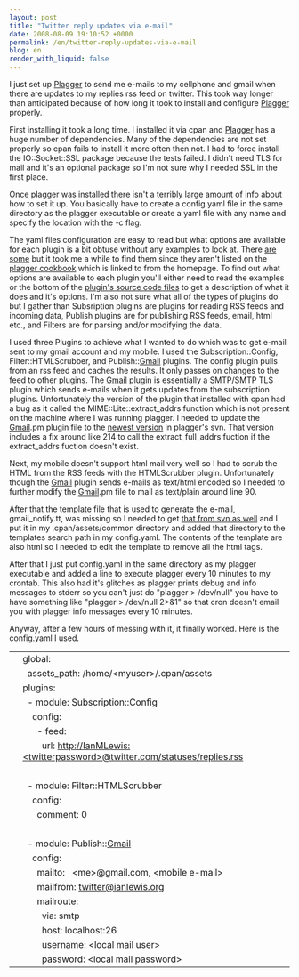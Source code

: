 ```yaml
---
layout: post
title: "Twitter reply updates via e-mail"
date: 2008-08-09 19:10:52 +0000
permalink: /en/twitter-reply-updates-via-e-mail
blog: en
render_with_liquid: false
---
```


<!-- textlint-disable rousseau -->

<p>I just set up <a href="http://www.plagger.org/" title="Plagger">Plagger</a> to send me e-mails to my cellphone and gmail when there are updates to my replies rss feed on twitter. This took way longer than anticipated because of how long it took to install and configure <a href="http://www.plagger.org/" title="Plagger">Plagger</a> properly.</p>
<p>First installing it took a long time. I installed it via cpan and <a href="http://www.plagger.org/" title="Plagger">Plagger</a> has a huge number of dependencies. Many of the dependencies are not set properly so cpan fails to install it more often then not. I had to force install the IO::Socket::SSL package because the tests failed. I didn't need TLS for mail and it's an optional package so I'm not sure why I needed SSL in the first place.</p>
<p>Once plagger was installed there isn't a terribly large amount of info about how to set it up. You basically have to create a config.yaml file in the same directory as the plagger executable or create a yaml file with any name and specify the location with the -c flag.</p>
<p>The yaml files configuration are easy to read but what options are available for each plugin is a bit obtuse without any examples to look at. There <a href="http://plagger.org/trac/browser/trunk/plagger/examples">are some</a> but it took me a while to find them since they aren't listed on the <a href="http://plagger.org/trac/wiki/PlaggerCookbook">plagger cookbook</a> which is linked to from the homepage. To find out what options are available to each plugin you'll either need to read the examples or the bottom of the <a href="http://plagger.org/trac/browser/trunk/plagger/lib/Plagger/Plugin">plugin's source code files</a> to get a description of what it does and it's options. I'm also not sure what all of the types of plugins do but I gather than Subsription plugins are plugins for reading RSS feeds and incoming data, Publish plugins are for publishing RSS feeds, email, html etc., and Filters are for parsing and/or modifying the data.</p>
<p>I used three Plugins to achieve what I wanted to do which was to get e-mail sent to my gmail account and my mobile. I used the Subscription::Config, Filter::HTMLScrubber, and Publish::<a href="http://www.google.com/mail/" title="Gmail">Gmail</a> plugins. The config plugin pulls from an rss feed and caches the results. It only passes on changes to the feed to other plugins. The <a href="http://www.google.com/mail/" title="Gmail">Gmail</a> plugin is essentially a SMTP/SMTP TLS plugin which sends e-mails when it gets updates from the subscription plugins. Unfortunately the version of the plugin that installed with cpan had a bug as it called the MIME::Lite::extract_addrs function which is not present on the machine where I was running plagger. I needed to update the <a href="http://www.google.com/mail/" title="Gmail">Gmail</a>.pm plugin file to the <a href="http://plagger.org/trac/browser/trunk/plagger/lib/Plagger/Plugin/Publish/Gmail.pm">newest version</a> in plagger's svn. That version includes a fix around like 214 to call the extract_full_addrs fuction if the extract_addrs fuction doesn't exist.</p>
<p>Next, my mobile doesn't support html mail very well so I had to scrub the HTML from the RSS feeds with the HTMLScrubber plugin. Unfortunately though the <a href="http://www.google.com/mail/" title="Gmail">Gmail</a> plugin sends e-mails as text/html encoded so I needed to further modify the <a href="http://www.google.com/mail/" title="Gmail">Gmail</a>.pm file to mail as text/plain around line 90.</p>
<p>After that the template file that is used to generate the e-mail, gmail_notify.tt, was missing so I needed to get <a href="http://plagger.org/trac/browser/trunk/plagger/assets/plugins/Publish-Gmail/gmail_notify.tt">that from svn as well</a> and I put it in my .cpan/assets/common directory and added that directory to the templates search path in my config.yaml. The contents of the template are also html so I needed to edit the template to remove all the html tags.</p>
<p>After that I just put config.yaml in the same directory as my plagger executable and added a line to execute plagger every 10 minutes to my crontab. This also had it's glitches as plagger prints debug and info messages to stderr so you can't just do "plagger &gt; /dev/null" you have to have something like "plagger &gt; /dev/null 2&gt;&amp;1" so that cron doesn't email you with plagger info messages every 10 minutes.</p>
<p>Anyway, after a few hours of messing with it, it finally worked. Here is the config.yaml I used.</p>
<div class="codeblock amc_yaml amc_short"><table><tr class="amc_code_odd"><td class="amc_line"><div class="amc1"></div></td><td>global:<br />
</td></tr><tr class="amc_code_even"><td class="amc_line"><div class="amc2"></div></td><td>&nbsp; assets_path: /home/&lt;myuser&gt;/.cpan/assets<br />
</td></tr><tr class="amc_code_odd"><td class="amc_line"><div class="amc3"></div></td><td>plugins:<br />
</td></tr><tr class="amc_code_even"><td class="amc_line"><div class="amc4"></div></td><td>&nbsp; - module: Subscription::Config<br />
</td></tr><tr class="amc_code_odd"><td class="amc_line"><div class="amc5"></div></td><td>&nbsp; &nbsp; config:<br />
</td></tr><tr class="amc_code_even"><td class="amc_line"><div class="amc6"></div></td><td>&nbsp; &nbsp; &nbsp; - feed:<br />
</td></tr><tr class="amc_code_odd"><td class="amc_line"><div class="amc7"></div></td><td>&nbsp; &nbsp; &nbsp; &nbsp; url: <a href="http://IanMLewis:&lt;twitterpassword&gt;@twitter.com/statuses/replies.rss">http://IanMLewis:&lt;twitterpassword&gt;@twitter.com/statuses/replies.rss</a><br />
</td></tr><tr class="amc_code_even"><td class="amc_line"><div class="amc8"></div></td><td><br />
</td></tr><tr class="amc_code_odd"><td class="amc_line"><div class="amc9"></div></td><td>&nbsp; - module: Filter::HTMLScrubber<br />
</td></tr><tr class="amc_code_even"><td class="amc_line"><div class="amc0"><div class="amc1"></div></div></td><td>&nbsp; &nbsp; config:<br />
</td></tr><tr class="amc_code_odd"><td class="amc_line"><div class="amc1"><div class="amc1"></div></div></td><td>&nbsp; &nbsp; &nbsp; comment: 0<br />
</td></tr><tr class="amc_code_even"><td class="amc_line"><div class="amc2"><div class="amc1"></div></div></td><td><br />
</td></tr><tr class="amc_code_odd"><td class="amc_line"><div class="amc3"><div class="amc1"></div></div></td><td>&nbsp; - module: Publish::<a href="http://www.google.com/mail/" title="Gmail">Gmail</a><br />
</td></tr><tr class="amc_code_even"><td class="amc_line"><div class="amc4"><div class="amc1"></div></div></td><td>&nbsp; &nbsp; config:<br />
</td></tr><tr class="amc_code_odd"><td class="amc_line"><div class="amc5"><div class="amc1"></div></div></td><td>&nbsp; &nbsp; &nbsp; mailto: &nbsp; &lt;me&gt;@gmail.com, &lt;mobile e-mail&gt;<br />
</td></tr><tr class="amc_code_even"><td class="amc_line"><div class="amc6"><div class="amc1"></div></div></td><td>&nbsp; &nbsp; &nbsp; mailfrom: <a href="mailto:twitter@ianlewis.org">twitter@ianlewis.org</a><br />
</td></tr><tr class="amc_code_odd"><td class="amc_line"><div class="amc7"><div class="amc1"></div></div></td><td>&nbsp; &nbsp; &nbsp; mailroute:<br />
</td></tr><tr class="amc_code_even"><td class="amc_line"><div class="amc8"><div class="amc1"></div></div></td><td>&nbsp; &nbsp; &nbsp; &nbsp; via: smtp<br />
</td></tr><tr class="amc_code_odd"><td class="amc_line"><div class="amc9"><div class="amc1"></div></div></td><td>&nbsp; &nbsp; &nbsp; &nbsp; host: localhost:26<br />
</td></tr><tr class="amc_code_even"><td class="amc_line"><div class="amc0"><div class="amc2"></div></div></td><td>&nbsp; &nbsp; &nbsp; &nbsp; username: &lt;local mail user&gt;<br />
</td></tr><tr class="amc_code_odd"><td class="amc_line"><div class="amc1"><div class="amc2"></div></div></td><td>&nbsp; &nbsp; &nbsp; &nbsp; password: &lt;local mail password&gt;</td></tr></table></div>

<!-- textlint-enable rousseau -->
